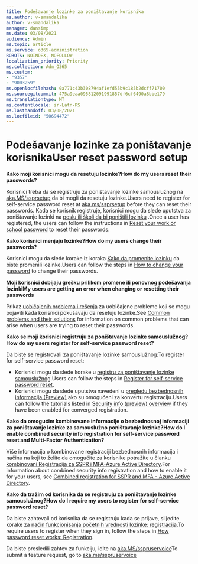 ```yaml
---
title: Podešavanje lozinke za poništavanje korisnika
ms.author: v-smandalika
author: v-smandalika
manager: dansimp
ms.date: 03/08/2021
audience: Admin
ms.topic: article
ms.service: o365-administration
ROBOTS: NOINDEX, NOFOLLOW
localization_priority: Priority
ms.collection: Adm_O365
ms.custom:
- "9357"
- "9003259"
ms.openlocfilehash: 0a771c43b308794af1efd55b9c185b2dcff71700
ms.sourcegitcommit: 475a9eaa095812091991857df6cf6490a8bbe179
ms.translationtype: MT
ms.contentlocale: sr-Latn-RS
ms.lasthandoff: 03/08/2021
ms.locfileid: "50694472"
---
```

# <a name="user-reset-password-setup"></a><span data-ttu-id="98228-102">Podešavanje lozinke za poništavanje korisnika</span><span class="sxs-lookup"><span data-stu-id="98228-102">User reset password setup</span></span>

<span data-ttu-id="98228-103">**Kako moji korisnici mogu da resetuju lozinke?**</span><span class="sxs-lookup"><span data-stu-id="98228-103">**How do my users reset their passwords?**</span></span>

<span data-ttu-id="98228-104">Korisnici treba da se registruju za poništavanje lozinke samouslužnog na [aka.MS/ssprsetup](https://mysignins.microsoft.com/security-info) da bi mogli da resetuju lozinke.</span><span class="sxs-lookup"><span data-stu-id="98228-104">Users need to register for self-service password reset at [aka.ms/ssprsetup](https://mysignins.microsoft.com/security-info) before they can reset their passwords.</span></span> <span data-ttu-id="98228-105">Kada se korisnik registruje, korisnici mogu da slede uputstva za poništavanje lozinki na [poslu ili školi da bi poništili lozinku](https://docs.microsoft.com/azure/active-directory/user-help/active-directory-passwords-update-your-own-password) .</span><span class="sxs-lookup"><span data-stu-id="98228-105">Once a user has registered, the users can follow the instructions in [Reset your work or school password](https://docs.microsoft.com/azure/active-directory/user-help/active-directory-passwords-update-your-own-password) to reset their passwords.</span></span>

<span data-ttu-id="98228-106">**Kako korisnici menjaju lozinke?**</span><span class="sxs-lookup"><span data-stu-id="98228-106">**How do my users change their passwords?**</span></span>

<span data-ttu-id="98228-107">Korisnici mogu da slede korake iz koraka [Kako da promenite lozinku](https://docs.microsoft.com/azure/active-directory/user-help/active-directory-passwords-update-your-own-password) da biste promenili lozinke.</span><span class="sxs-lookup"><span data-stu-id="98228-107">Users can follow the steps in [How to change your password](https://docs.microsoft.com/azure/active-directory/user-help/active-directory-passwords-update-your-own-password) to change their passwords.</span></span>

<span data-ttu-id="98228-108">**Moji korisnici dobijaju grešku prilikom promene ili ponovnog podešavanja lozinki**</span><span class="sxs-lookup"><span data-stu-id="98228-108">**My users are getting an error when changing or resetting their passwords**</span></span>

<span data-ttu-id="98228-109">Prikaz [uobičajenih problema i rešenja](https://docs.microsoft.com/azure/active-directory/user-help/active-directory-passwords-update-your-own-password) za uobičajene probleme koji se mogu pojaviti kada korisnici pokušavaju da resetuju lozinke.</span><span class="sxs-lookup"><span data-stu-id="98228-109">See [Common problems and their solutions](https://docs.microsoft.com/azure/active-directory/user-help/active-directory-passwords-update-your-own-password) for information on common problems that can arise when users are trying to reset their passwords.</span></span>

<span data-ttu-id="98228-110">**Kako se moji korisnici registruju za poništavanje lozinke samouslužnog?**</span><span class="sxs-lookup"><span data-stu-id="98228-110">**How do my users register for self-service password reset?**</span></span>

<span data-ttu-id="98228-111">Da biste se registrovali za poništavanje lozinke samouslužnog:</span><span class="sxs-lookup"><span data-stu-id="98228-111">To register for self-service password reset:</span></span>

- <span data-ttu-id="98228-112">Korisnici mogu da slede korake u [registru za poništavanje lozinke samouslužnog](https://docs.microsoft.com/azure/active-directory/user-help/active-directory-passwords-reset-register).</span><span class="sxs-lookup"><span data-stu-id="98228-112">Users can follow the steps in [Register for self-service password reset](https://docs.microsoft.com/azure/active-directory/user-help/active-directory-passwords-reset-register).</span></span>
- <span data-ttu-id="98228-113">Korisnici mogu da slede uputstva navedeni u [pregledu bezbednosnih informacija (Preview)](https://docs.microsoft.com/azure/active-directory/user-help/security-info-setup-signin) ako su omogućeni za konvertu registraciju.</span><span class="sxs-lookup"><span data-stu-id="98228-113">Users can follow the tutorials listed in [Security info (preview) overview](https://docs.microsoft.com/azure/active-directory/user-help/security-info-setup-signin) if they have been enabled for converged registration.</span></span>

<span data-ttu-id="98228-114">**Kako da omogućim kombinovane informacije o bezbednosnoj informaciji za poništavanje lozinke za samouslužno poništavanje lozinke?**</span><span class="sxs-lookup"><span data-stu-id="98228-114">**How do I enable combined security info registration for self-service password reset and Multi-Factor Authentication?**</span></span>

<span data-ttu-id="98228-115">Više informacija o kombinovane registraciji bezbednosnih informacija i načinu na koji to želite da omogućite za korisnike potražite u članku [kombinovani Registracija za SSPR i MFA-Azure Active Directory](https://docs.microsoft.com/azure/active-directory/authentication/concept-registration-mfa-sspr-combined).</span><span class="sxs-lookup"><span data-stu-id="98228-115">For information about combined security info registration and how to enable it for your users, see [Combined registration for SSPR and MFA - Azure Active Directory](https://docs.microsoft.com/azure/active-directory/authentication/concept-registration-mfa-sspr-combined).</span></span>

<span data-ttu-id="98228-116">**Kako da tražim od korisnika da se registruju za poništavanje lozinke samouslužnog?**</span><span class="sxs-lookup"><span data-stu-id="98228-116">**How do I require my users to register for self-service password reset?**</span></span>

<span data-ttu-id="98228-117">Da biste zahtevali od korisnika da se registruju kada se prijave, slijedite korake za [način funkcionisanja početnih vrednosti lozinke: registracija](https://docs.microsoft.com/azure/active-directory/authentication/concept-sspr-howitworks).</span><span class="sxs-lookup"><span data-stu-id="98228-117">To require users to register when they sign in, follow the steps in [How password reset works: Registration](https://docs.microsoft.com/azure/active-directory/authentication/concept-sspr-howitworks).</span></span>

<span data-ttu-id="98228-118">Da biste prosledili zahtev za funkciju, idite na [aka.MS/sspruservoice](https://feedback.azure.com/forums/169401-azure-active-directory/category/166251-self-service-password-reset)</span><span class="sxs-lookup"><span data-stu-id="98228-118">To submit a feature request, go to [aka.ms/sspruservoice](https://feedback.azure.com/forums/169401-azure-active-directory/category/166251-self-service-password-reset)</span></span>



 












